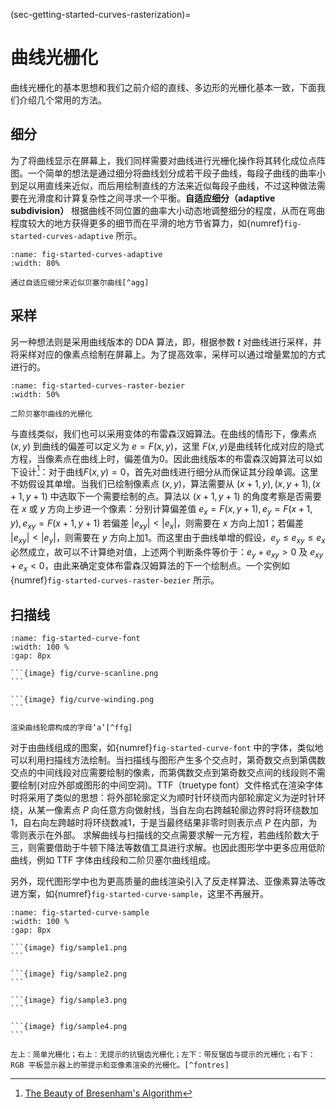 (sec-getting-started-curves-rasterization)=
# 曲线光栅化

曲线光栅化的基本思想和我们之前介绍的直线、多边形的光栅化基本一致，下面我们介绍几个常用的方法。

## 细分

为了将曲线显示在屏幕上，我们同样需要对曲线进行光栅化操作将其转化成位点阵图。一个简单的想法是通过细分将曲线划分成若干段子曲线，每段子曲线的曲率小到足以用直线来近似，而后用绘制直线的方法来近似每段子曲线，不过这种做法需要在光滑度和计算复杂性之间寻求一个平衡。**自适应细分（adaptive subdivision）** 根据曲线不同位置的曲率大小动态地调整细分的程度，从而在弯曲程度较大的地方获得更多的细节而在平滑的地方节省算力，如{numref}`fig-started-curves-adaptive` 所示。

```{figure} fig/bezier04.gif
:name: fig-started-curves-adaptive
:width: 80%

通过自适应细分来近似贝塞尔曲线[^agg]
```

[^agg]: [Adaptive Subdivision of Bezier Curves](https://agg.sourceforge.net/antigrain.com/research/adaptive_bezier/)

## 采样

另一种想法则是采用曲线版本的 DDA 算法，即，根据参数 $t$ 对曲线进行采样，并将采样对应的像素点绘制在屏幕上。为了提高效率，采样可以通过增量累加的方式进行的。

```{figure} fig/raster_bezier.png
:name: fig-started-curves-raster-bezier
:width: 50%

二阶贝塞尔曲线的光栅化
```

与直线类似，我们也可以采用变体的布雷森汉姆算法。在曲线的情形下，像素点 $(x,\,y)$ 到曲线的偏差可以定义为 $e=F(x,\,y)$，这里 $F(x,\,y)$是曲线转化成对应的隐式方程，当像素点在曲线上时，偏差值为0。因此曲线版本的布雷森汉姆算法可以如下设计[^bres]：对于曲线$F(x,\,y)=0$，首先对曲线进行细分从而保证其分段单调。这里不妨假设其单增。当我们已绘制像素点 $(x,\,y)$，算法需要从 $(x+1,\,y),\,(x,\,y+1),\,(x+1,\,y+1)$ 中选取下一个需要绘制的点。算法以 $(x+1,\,y+1)$ 的角度考察是否需要在 $x$ 或 $y$ 方向上步进一个像素：分别计算偏差值 $e_{x}=F(x,\,y+1),\,e_{y}=F(x+1,\,y),\,e_{xy}=F(x+1,\,y+1)$ 若偏差 $\mathop{|}e_{xy}\mathop{|}<\mathop{|}e_x\mathop{|}$，则需要在 $x$ 方向上加1；若偏差 $\mathop{|}e_{xy}\mathop{|}<\mathop{|}e_y\mathop{|}$，则需要在 $y$ 方向上加1。而这里由于曲线单增的假设，$e_y\le e_{xy}\le e_x$必然成立，故可以不计算绝对值，上述两个判断条件等价于：$e_y+e_{xy}>0$ 及 $e_{xy}+e_x<0$，由此来确定变体布雷森汉姆算法的下一个绘制点。一个实例如{numref}`fig-started-curves-raster-bezier` 所示。

[^bres]: [The Beauty of Bresenham's Algorithm](https://zingl.github.io/bresenham.html)

## 扫描线

````{subfigure} AB 
:name: fig-started-curve-font
:width: 100 %
:gap: 8px

```{image} fig/curve-scanline.png
```

```{image} fig/curve-winding.png
```

渲染曲线轮廓构成的字母‘a’[^ffg]
````
[^ffg]: [FontForge 与字体设计](http://designwithfontforge.com/zh-CN/Using_the_Fontforge_Drawing_Tools.html)

对于由曲线组成的图案，如{numref}`fig-started-curve-font` 中的字体，类似地可以利用扫描线方法绘制。当扫描线与图形产生多个交点时，第奇数交点到第偶数交点的中间线段对应需要绘制的像素，而第偶数交点到第奇数交点间的线段则不需要绘制(对应外部或图形的中间空洞)。TTF（truetype font）文件格式在渲染字体时将采用了类似的思想：将外部轮廓定义为顺时针环绕而内部轮廓定义为逆时针环绕，从某一像素点 $P$ 向任意方向做射线，当自左向右跨越轮廓边界时将环绕数加1，自右向左跨越时将环绕数减1，于是当最终结果非零时则表示点 $P$ 在内部，为零则表示在外部。
求解曲线与扫描线的交点需要求解一元方程，若曲线阶数大于三，则需要借助于牛顿下降法等数值工具进行求解。也因此图形学中更多应用低阶曲线，例如 TTF 字体由线段和二阶贝塞尔曲线组成。

另外，现代图形学中也为更高质量的曲线渲染引入了反走样算法、亚像素算法等改进方案，如{numref}`fig-started-curve-sample`，这里不再展开。

````{subfigure} AB|CD
:name: fig-started-curve-sample
:width: 100 %
:gap: 8px

```{image} fig/sample1.png
```

```{image} fig/sample2.png
```

```{image} fig/sample3.png
```

```{image} fig/sample4.png
```

左上：简单光栅化；右上：无提示的抗锯齿光栅化；左下：带反锯齿与提示的光栅化；右下：RGB 平板显示器上的带提示和亚像素渲染的光栅化。[^fontres]
````
[^fontres]: [Wikipedia: Font rasterization](https://en.wikipedia.org/wiki/Font_rasterization)